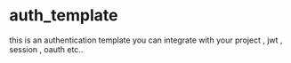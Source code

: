 # auth_template
this is an authentication template you can integrate with your project , jwt , session , oauth etc..
